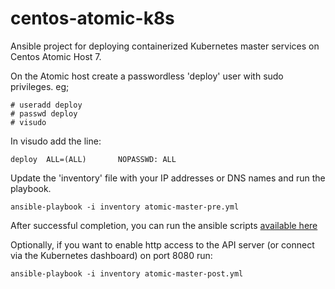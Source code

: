 # centos-atomic-k8s

Ansible project for deploying containerized Kubernetes master services on Centos Atomic Host 7.

On the Atomic host create a passwordless 'deploy' user with sudo privileges. eg;
```
# useradd deploy
# passwd deploy
# visudo
```
In visudo add the line:
```
deploy  ALL=(ALL)       NOPASSWD: ALL
```
Update the 'inventory' file with your IP addresses or DNS names and run the playbook.
```
ansible-playbook -i inventory atomic-master-pre.yml
```
After successful completion, you can run the ansible scripts [available here](https://github.com/kubernetes/contrib/tree/master/ansible)

Optionally, if you want to enable http access to the API server (or connect via the Kubernetes dashboard) on port 8080 run:
```
ansible-playbook -i inventory atomic-master-post.yml
```
